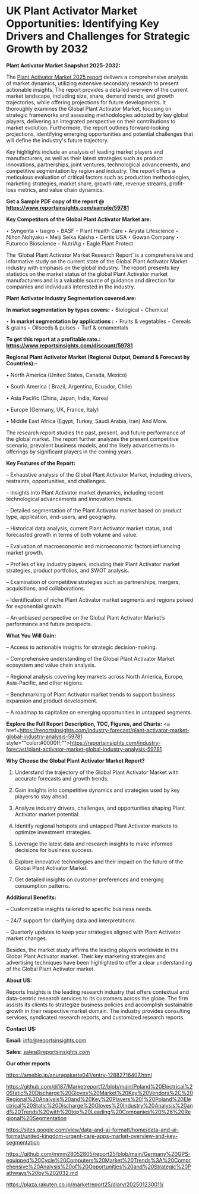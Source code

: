 # UK Plant Activator Market Opportunities: Identifying Key Drivers and Challenges for Strategic Growth by 2032

<strong>Plant Activator Market Snapshot 2025-2032:</strong>

The <a href=https://www.reportsinsights.com/sample/59781>Plant Activator Market 2025 report</a> delivers a comprehensive analysis of market dynamics, utilizing extensive secondary research to present actionable insights. The report provides a detailed overview of the current market landscape, including size, share, demand trends, and growth trajectories, while offering projections for future developments. It thoroughly examines the Global Plant Activator Market, focusing on strategic frameworks and assessing methodologies adopted by key global players, delivering an integrated perspective on their contributions to market evolution. Furthermore, the report outlines forward-looking projections, identifying emerging opportunities and potential challenges that will define the industry's future trajectory.

Key highlights include an analysis of leading market players and manufacturers, as well as their latest strategies such as product innovations, partnerships, joint ventures, technological advancements, and competitive segmentation by region and industry. The report offers a meticulous evaluation of critical factors such as production methodologies, marketing strategies, market share, growth rate, revenue streams, profit-loss metrics, and value chain dynamics.

<strong>Get a Sample PDF copy of the report @ <a href=https://www.reportsinsights.com/sample/59781 style=color:#0000ff;>https://www.reportsinsights.com/sample/59781</a></strong>

<strong>Key Competitors of the Global Plant Activator Market are:</strong>

‣ Syngenta
‣ Isagro
‣ BASF
‣ Plant Health Care
‣ Arysta Lifescience
‣ Nihon Nohyaku
‣ Meiji Seika Kaisha
‣ Certis USA
‣ Gowan Company
‣ Futureco Bioscience
‣ NutriAg
‣ Eagle Plant Protect

The ‘Global Plant Activator Market Research Report’ is a comprehensive and informative study on the current state of the Global Plant Activator Market industry with emphasis on the global industry. The report presents key statistics on the market status of the global Plant Activator market manufacturers and is a valuable source of guidance and direction for companies and individuals interested in the industry.

<strong>Plant Activator Industry Segmentation covered are:</strong>

<strong>In market segmentation by types covers: </strong> 
‣ Biological
‣ Chemical

‣ 
<strong>In market segmentation by applications :</strong> 
‣ Fruits & vegetables
‣ Cereals & grains
‣ Oilseeds & pulses
‣ Turf & ornamentals

<strong>To get this report at a profitable rate.: <a href=https://www.reportsinsights.com/discount/59781 style=color:#0000ff;>https://www.reportsinsights.com/discount/59781</a></strong>

<strong>Regional Plant Activator Market (Regional Output, Demand &amp; Forecast by Countries):-</strong>

• North America (United States, Canada, Mexico)

• South America ( Brazil, Argentina, Ecuador, Chile)

• Asia Pacific (China, Japan, India, Korea)

• Europe (Germany, UK, France, Italy)

• Middle East Africa (Egypt, Turkey, Saudi Arabia, Iran) And More.

The research report studies the past, present, and future performance of the global market. The report further analyzes the present competitive scenario, prevalent business models, and the likely advancements in offerings by significant players in the coming years.

<strong>Key Features of the Report:</strong>

– Exhaustive analysis of the Global Plant Activator Market, including drivers, restraints, opportunities, and challenges.

– Insights into Plant Activator market dynamics, including recent technological advancements and innovation trends.

– Detailed segmentation of the Plant Activator market based on product type, application, end-users, and geography.

– Historical data analysis, current Plant Activator market status, and forecasted growth in terms of both volume and value.

– Evaluation of macroeconomic and microeconomic factors influencing market growth.

– Profiles of key industry players, including their Plant Activator market strategies, product portfolios, and SWOT analysis.

– Examination of competitive strategies such as partnerships, mergers, acquisitions, and collaborations.

– Identification of niche Plant Activator market segments and regions poised for exponential growth.

– An unbiased perspective on the Global Plant Activator Market’s performance and future prospects.

<strong>What You Will Gain:</strong>

– Access to actionable insights for strategic decision-making.

– Comprehensive understanding of the Global Plant Activator Market ecosystem and value chain analysis.

– Regional analysis covering key markets across North America, Europe, Asia-Pacific, and other regions.

– Benchmarking of Plant Activator market trends to support business expansion and product development.

– A roadmap to capitalize on emerging opportunities in untapped segments.

<strong>Explore the Full Report Description, TOC, Figures, and Charts:</strong>
<a href=https://reportsinsights.com/industry-forecast/plant-activator-market-global-industry-analysis-59781 style=""color:#0000ff;"">https://reportsinsights.com/industry-forecast/plant-activator-market-global-industry-analysis-59781</a>

<strong>Why Choose the Global Plant Activator Market Report?</strong>

1. Understand the trajectory of the Global Plant Activator Market with accurate forecasts and growth trends.

2. Gain insights into competitive dynamics and strategies used by key players to stay ahead.

3. Analyze industry drivers, challenges, and opportunities shaping Plant Activator market potential.

4. Identify regional hotspots and untapped Plant Activator markets to optimize investment strategies.

5. Leverage the latest data and research insights to make informed decisions for business success.

6. Explore innovative technologies and their impact on the future of the Global Plant Activator Market.

7. Get detailed insights on customer preferences and emerging consumption patterns.

<strong>Additional Benefits:</strong>

– Customizable insights tailored to specific business needs.

– 24/7 support for clarifying data and interpretations.

– Quarterly updates to keep your strategies aligned with Plant Activator market changes.

Besides, the market study affirms the leading players worldwide in the Global Plant Activator market. Their key marketing strategies and advertising techniques have been highlighted to offer a clear understanding of the Global Plant Activator market.

<strong><strong>About US</strong>:</strong>

Reports Insights is the leading research industry that offers contextual and data-centric research services to its customers across the globe. The firm assists its clients to strategize business policies and accomplish sustainable growth in their respective market domain. The industry provides consulting services, syndicated research reports, and customized research reports.

<strong>Contact US:</strong>

<p class=><b>Email:</b> <a href=mailto:info@reportsinsights.com>info@reportsinsights.com</a></p>
<p class=><b>Sales:</b> <a href=mailto:sales@reportsinsights.com>sales@reportsinsights.com</a></p>

<strong>Our other reports</strong>

<a href=https://ameblo.jp/anuragakarte041/entry-12882716407.html>https://ameblo.jp/anuragakarte041/entry-12882716407.html</a>

<a href=https://github.com/di187/Marketreport12/blob/main/Poland%20Electrical%20Static%20Discharge%20Gloves%20Market%20Key%20Vendors%2C%20Regional%20Analysis%20and%20Key%20Players%20|%20Poland%20Electrical%20Static%20Discharge%20Gloves%20Industry%20Analysis%20and%20Trends%20with%20top%20Leading%20Companies%20%26%20Regional%20Segmentation>https://github.com/di187/Marketreport12/blob/main/Poland%20Electrical%20Static%20Discharge%20Gloves%20Market%20Key%20Vendors%2C%20Regional%20Analysis%20and%20Key%20Players%20|%20Poland%20Electrical%20Static%20Discharge%20Gloves%20Industry%20Analysis%20and%20Trends%20with%20top%20Leading%20Companies%20%26%20Regional%20Segmentation</a>

<a href=https://sites.google.com/view/data-and-ai-formatt/home/data-and-ai-format/united-kingdom-urgent-care-apps-market-overview-and-key-segmentation>https://sites.google.com/view/data-and-ai-formatt/home/data-and-ai-format/united-kingdom-urgent-care-apps-market-overview-and-key-segmentation</a>

<a href=https://github.com/mmm28052805/report25/blob/main/Germany%20GPS-equipped%20Cycle%20Computers%20Market%20Trends%3A%20Comprehensive%20Analysis%20of%20Opportunities%20and%20Strategic%20Pathways%20by%202032.md>https://github.com/mmm28052805/report25/blob/main/Germany%20GPS-equipped%20Cycle%20Computers%20Market%20Trends%3A%20Comprehensive%20Analysis%20of%20Opportunities%20and%20Strategic%20Pathways%20by%202032.md</a>

<a href=https://plaza.rakuten.co.jp/marketreport25/diary/202501230011/>https://plaza.rakuten.co.jp/marketreport25/diary/202501230011/</a>
